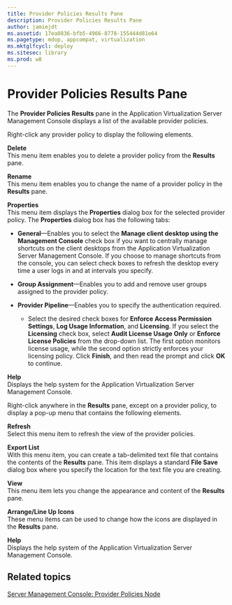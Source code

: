 ```yaml
---
title: Provider Policies Results Pane
description: Provider Policies Results Pane
author: jamiejdt
ms.assetid: 17ea0836-bfb5-4966-8778-155444d81e64
ms.pagetype: mdop, appcompat, virtualization
ms.mktglfcycl: deploy
ms.sitesec: library
ms.prod: w8
---
```



# Provider Policies Results Pane


The **Provider Policies Results** pane in the Application Virtualization Server Management Console displays a list of the available provider policies.

Right-click any provider policy to display the following elements.

<a href="" id="delete"></a>**Delete**  
This menu item enables you to delete a provider policy from the **Results** pane.

<a href="" id="rename"></a>**Rename**  
This menu item enables you to change the name of a provider policy in the **Results** pane.

<a href="" id="properties"></a>**Properties**  
This menu item displays the **Properties** dialog box for the selected provider policy. The **Properties** dialog box has the following tabs:

-   **General**—Enables you to select the **Manage client desktop using the** **Management Console** check box if you want to centrally manage shortcuts on the client desktops from the Application Virtualization Server Management Console. If you choose to manage shortcuts from the console, you can select check boxes to refresh the desktop every time a user logs in and at intervals you specify.

-   **Group Assignment**—Enables you to add and remove user groups assigned to the provider policy.

-   **Provider Pipeline**—Enables you to specify the authentication required.

    -   Select the desired check boxes for **Enforce Access Permission Settings**, **Log Usage Information**, and **Licensing**. If you select the **Licensing** check box, select **Audit License Usage Only** or **Enforce License Policies** from the drop-down list. The first option monitors license usage, while the second option strictly enforces your licensing policy. Click **Finish**, and then read the prompt and click **OK** to continue.

<a href="" id="help"></a>**Help**  
Displays the help system for the Application Virtualization Server Management Console.

Right-click anywhere in the **Results** pane, except on a provider policy, to display a pop-up menu that contains the following elements.

<a href="" id="refresh"></a>**Refresh**  
Select this menu item to refresh the view of the provider policies.

<a href="" id="export-list"></a>**Export List**  
With this menu item, you can create a tab-delimited text file that contains the contents of the **Results** pane. This item displays a standard **File Save** dialog box where you specify the location for the text file you are creating.

<a href="" id="view"></a>**View**  
This menu item lets you change the appearance and content of the **Results** pane.

<a href="" id="arrange-line-up-icons"></a>**Arrange/Line Up Icons**  
These menu items can be used to change how the icons are displayed in the **Results** pane.

<a href="" id="help"></a>**Help**  
Displays the help system of the Application Virtualization Server Management Console.

## Related topics


[Server Management Console: Provider Policies Node](server-management-console-provider-policies-node.md)

 

 





